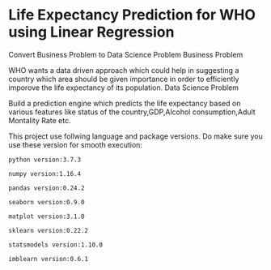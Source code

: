 
# Life Expectancy Prediction for WHO using Linear Regression

Convert Business Problem to Data Science Problem
Business Problem

WHO wants a data driven approach which could help in suggesting a country which area should be given importance in order to efficiently imporove the life expectancy of its population.
Data Science Problem

Build a prediction engine which predicts the life expectancy based on various features like status of the country,GDP,Alcohol consumption,Adult Montality Rate etc.

This project use follwing language and package versions. Do make sure you use these version for smooth execution:

    python version:3.7.3

    numpy version:1.16.4

    pandas version:0.24.2

    seaborn version:0.9.0

    matplot version:3.1.0

    sklearn version:0.22.2

    statsmodels version:1.10.0

    imblearn version:0.6.1
